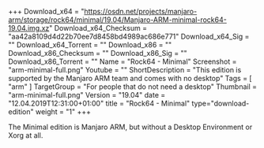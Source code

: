 +++
Download_x64 = "https://osdn.net/projects/manjaro-arm/storage/rock64/minimal/19.04/Manjaro-ARM-minimal-rock64-19.04.img.xz"
Download_x64_Checksum = "aa42a8109d4d22b70ee7d8458bd4989ac686e771"
Download_x64_Sig = ""
Download_x64_Torrent = ""
Download_x86 = ""
Download_x86_Checksum = ""
Download_x86_Sig = ""
Download_x86_Torrent = ""
Name = "Rock64 - Minimal"
Screenshot = "arm-minimal-full.png"
Youtube = ""
ShortDescription = "This edition is supported by the Manjaro ARM team and comes with no desktop"
Tags = [ "arm" ]
TargetGroup = "For people that do not need a desktop"
Thumbnail = "arm-minimal-full.png"
Version = "19.04"
date = "12.04.2019T12:31:00+01:00"
title = "Rock64 - Minimal"
type="download-edition"
weight = "1"
+++

The Minimal edition is Manjaro ARM, but without a Desktop Environment or Xorg at all.

